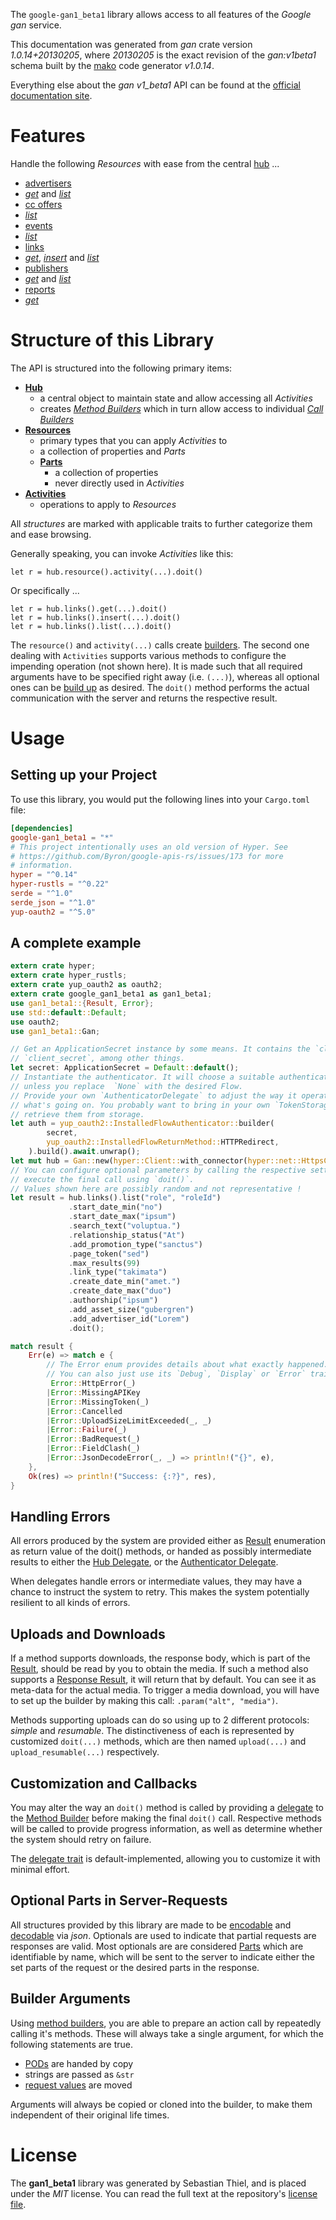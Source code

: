 <!---
DO NOT EDIT !
This file was generated automatically from 'src/mako/api/README.md.mako'
DO NOT EDIT !
-->
The `google-gan1_beta1` library allows access to all features of the *Google gan* service.

This documentation was generated from *gan* crate version *1.0.14+20130205*, where *20130205* is the exact revision of the *gan:v1beta1* schema built by the [mako](http://www.makotemplates.org/) code generator *v1.0.14*.

Everything else about the *gan* *v1_beta1* API can be found at the
[official documentation site](https://developers.google.com/affiliate-network/).
# Features

Handle the following *Resources* with ease from the central [hub](https://docs.rs/google-gan1_beta1/1.0.14+20130205/google_gan1_beta1/Gan) ... 

* [advertisers](https://docs.rs/google-gan1_beta1/1.0.14+20130205/google_gan1_beta1/api::Advertiser)
 * [*get*](https://docs.rs/google-gan1_beta1/1.0.14+20130205/google_gan1_beta1/api::AdvertiserGetCall) and [*list*](https://docs.rs/google-gan1_beta1/1.0.14+20130205/google_gan1_beta1/api::AdvertiserListCall)
* [cc offers](https://docs.rs/google-gan1_beta1/1.0.14+20130205/google_gan1_beta1/api::CcOffer)
 * [*list*](https://docs.rs/google-gan1_beta1/1.0.14+20130205/google_gan1_beta1/api::CcOfferListCall)
* [events](https://docs.rs/google-gan1_beta1/1.0.14+20130205/google_gan1_beta1/api::Event)
 * [*list*](https://docs.rs/google-gan1_beta1/1.0.14+20130205/google_gan1_beta1/api::EventListCall)
* [links](https://docs.rs/google-gan1_beta1/1.0.14+20130205/google_gan1_beta1/api::Link)
 * [*get*](https://docs.rs/google-gan1_beta1/1.0.14+20130205/google_gan1_beta1/api::LinkGetCall), [*insert*](https://docs.rs/google-gan1_beta1/1.0.14+20130205/google_gan1_beta1/api::LinkInsertCall) and [*list*](https://docs.rs/google-gan1_beta1/1.0.14+20130205/google_gan1_beta1/api::LinkListCall)
* [publishers](https://docs.rs/google-gan1_beta1/1.0.14+20130205/google_gan1_beta1/api::Publisher)
 * [*get*](https://docs.rs/google-gan1_beta1/1.0.14+20130205/google_gan1_beta1/api::PublisherGetCall) and [*list*](https://docs.rs/google-gan1_beta1/1.0.14+20130205/google_gan1_beta1/api::PublisherListCall)
* [reports](https://docs.rs/google-gan1_beta1/1.0.14+20130205/google_gan1_beta1/api::Report)
 * [*get*](https://docs.rs/google-gan1_beta1/1.0.14+20130205/google_gan1_beta1/api::ReportGetCall)




# Structure of this Library

The API is structured into the following primary items:

* **[Hub](https://docs.rs/google-gan1_beta1/1.0.14+20130205/google_gan1_beta1/Gan)**
    * a central object to maintain state and allow accessing all *Activities*
    * creates [*Method Builders*](https://docs.rs/google-gan1_beta1/1.0.14+20130205/google_gan1_beta1/client::MethodsBuilder) which in turn
      allow access to individual [*Call Builders*](https://docs.rs/google-gan1_beta1/1.0.14+20130205/google_gan1_beta1/client::CallBuilder)
* **[Resources](https://docs.rs/google-gan1_beta1/1.0.14+20130205/google_gan1_beta1/client::Resource)**
    * primary types that you can apply *Activities* to
    * a collection of properties and *Parts*
    * **[Parts](https://docs.rs/google-gan1_beta1/1.0.14+20130205/google_gan1_beta1/client::Part)**
        * a collection of properties
        * never directly used in *Activities*
* **[Activities](https://docs.rs/google-gan1_beta1/1.0.14+20130205/google_gan1_beta1/client::CallBuilder)**
    * operations to apply to *Resources*

All *structures* are marked with applicable traits to further categorize them and ease browsing.

Generally speaking, you can invoke *Activities* like this:

```Rust,ignore
let r = hub.resource().activity(...).doit()
```

Or specifically ...

```ignore
let r = hub.links().get(...).doit()
let r = hub.links().insert(...).doit()
let r = hub.links().list(...).doit()
```

The `resource()` and `activity(...)` calls create [builders][builder-pattern]. The second one dealing with `Activities` 
supports various methods to configure the impending operation (not shown here). It is made such that all required arguments have to be 
specified right away (i.e. `(...)`), whereas all optional ones can be [build up][builder-pattern] as desired.
The `doit()` method performs the actual communication with the server and returns the respective result.

# Usage

## Setting up your Project

To use this library, you would put the following lines into your `Cargo.toml` file:

```toml
[dependencies]
google-gan1_beta1 = "*"
# This project intentionally uses an old version of Hyper. See
# https://github.com/Byron/google-apis-rs/issues/173 for more
# information.
hyper = "^0.14"
hyper-rustls = "^0.22"
serde = "^1.0"
serde_json = "^1.0"
yup-oauth2 = "^5.0"
```

## A complete example

```Rust
extern crate hyper;
extern crate hyper_rustls;
extern crate yup_oauth2 as oauth2;
extern crate google_gan1_beta1 as gan1_beta1;
use gan1_beta1::{Result, Error};
use std::default::Default;
use oauth2;
use gan1_beta1::Gan;

// Get an ApplicationSecret instance by some means. It contains the `client_id` and 
// `client_secret`, among other things.
let secret: ApplicationSecret = Default::default();
// Instantiate the authenticator. It will choose a suitable authentication flow for you, 
// unless you replace  `None` with the desired Flow.
// Provide your own `AuthenticatorDelegate` to adjust the way it operates and get feedback about 
// what's going on. You probably want to bring in your own `TokenStorage` to persist tokens and
// retrieve them from storage.
let auth = yup_oauth2::InstalledFlowAuthenticator::builder(
        secret,
        yup_oauth2::InstalledFlowReturnMethod::HTTPRedirect,
    ).build().await.unwrap();
let mut hub = Gan::new(hyper::Client::with_connector(hyper::net::HttpsConnector::new(hyper_rustls::TlsClient::new())), auth);
// You can configure optional parameters by calling the respective setters at will, and
// execute the final call using `doit()`.
// Values shown here are possibly random and not representative !
let result = hub.links().list("role", "roleId")
             .start_date_min("no")
             .start_date_max("ipsum")
             .search_text("voluptua.")
             .relationship_status("At")
             .add_promotion_type("sanctus")
             .page_token("sed")
             .max_results(99)
             .link_type("takimata")
             .create_date_min("amet.")
             .create_date_max("duo")
             .authorship("ipsum")
             .add_asset_size("gubergren")
             .add_advertiser_id("Lorem")
             .doit();

match result {
    Err(e) => match e {
        // The Error enum provides details about what exactly happened.
        // You can also just use its `Debug`, `Display` or `Error` traits
         Error::HttpError(_)
        |Error::MissingAPIKey
        |Error::MissingToken(_)
        |Error::Cancelled
        |Error::UploadSizeLimitExceeded(_, _)
        |Error::Failure(_)
        |Error::BadRequest(_)
        |Error::FieldClash(_)
        |Error::JsonDecodeError(_, _) => println!("{}", e),
    },
    Ok(res) => println!("Success: {:?}", res),
}

```
## Handling Errors

All errors produced by the system are provided either as [Result](https://docs.rs/google-gan1_beta1/1.0.14+20130205/google_gan1_beta1/client::Result) enumeration as return value of
the doit() methods, or handed as possibly intermediate results to either the 
[Hub Delegate](https://docs.rs/google-gan1_beta1/1.0.14+20130205/google_gan1_beta1/client::Delegate), or the [Authenticator Delegate](https://docs.rs/yup-oauth2/*/yup_oauth2/trait.AuthenticatorDelegate.html).

When delegates handle errors or intermediate values, they may have a chance to instruct the system to retry. This 
makes the system potentially resilient to all kinds of errors.

## Uploads and Downloads
If a method supports downloads, the response body, which is part of the [Result](https://docs.rs/google-gan1_beta1/1.0.14+20130205/google_gan1_beta1/client::Result), should be
read by you to obtain the media.
If such a method also supports a [Response Result](https://docs.rs/google-gan1_beta1/1.0.14+20130205/google_gan1_beta1/client::ResponseResult), it will return that by default.
You can see it as meta-data for the actual media. To trigger a media download, you will have to set up the builder by making
this call: `.param("alt", "media")`.

Methods supporting uploads can do so using up to 2 different protocols: 
*simple* and *resumable*. The distinctiveness of each is represented by customized 
`doit(...)` methods, which are then named `upload(...)` and `upload_resumable(...)` respectively.

## Customization and Callbacks

You may alter the way an `doit()` method is called by providing a [delegate](https://docs.rs/google-gan1_beta1/1.0.14+20130205/google_gan1_beta1/client::Delegate) to the 
[Method Builder](https://docs.rs/google-gan1_beta1/1.0.14+20130205/google_gan1_beta1/client::CallBuilder) before making the final `doit()` call. 
Respective methods will be called to provide progress information, as well as determine whether the system should 
retry on failure.

The [delegate trait](https://docs.rs/google-gan1_beta1/1.0.14+20130205/google_gan1_beta1/client::Delegate) is default-implemented, allowing you to customize it with minimal effort.

## Optional Parts in Server-Requests

All structures provided by this library are made to be [encodable](https://docs.rs/google-gan1_beta1/1.0.14+20130205/google_gan1_beta1/client::RequestValue) and 
[decodable](https://docs.rs/google-gan1_beta1/1.0.14+20130205/google_gan1_beta1/client::ResponseResult) via *json*. Optionals are used to indicate that partial requests are responses 
are valid.
Most optionals are are considered [Parts](https://docs.rs/google-gan1_beta1/1.0.14+20130205/google_gan1_beta1/client::Part) which are identifiable by name, which will be sent to 
the server to indicate either the set parts of the request or the desired parts in the response.

## Builder Arguments

Using [method builders](https://docs.rs/google-gan1_beta1/1.0.14+20130205/google_gan1_beta1/client::CallBuilder), you are able to prepare an action call by repeatedly calling it's methods.
These will always take a single argument, for which the following statements are true.

* [PODs][wiki-pod] are handed by copy
* strings are passed as `&str`
* [request values](https://docs.rs/google-gan1_beta1/1.0.14+20130205/google_gan1_beta1/client::RequestValue) are moved

Arguments will always be copied or cloned into the builder, to make them independent of their original life times.

[wiki-pod]: http://en.wikipedia.org/wiki/Plain_old_data_structure
[builder-pattern]: http://en.wikipedia.org/wiki/Builder_pattern
[google-go-api]: https://github.com/google/google-api-go-client

# License
The **gan1_beta1** library was generated by Sebastian Thiel, and is placed 
under the *MIT* license.
You can read the full text at the repository's [license file][repo-license].

[repo-license]: https://github.com/Byron/google-apis-rsblob/master/LICENSE.md
